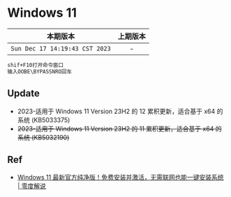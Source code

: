 # Windows 11

|本期版本|上期版本
|:---:|:---:
`Sun Dec 17 14:19:43 CST 2023` | -


```bash
shif+F10打开命令窗口
输入OOBE\BYPASSNRO回车
```

## Update

* 2023-适用于 Windows 11 Version 23H2 的 12 累积更新，适合基于 x64 的系统 (KB5033375)
* ~~2023-适用于 Windows 11 Version 23H2 的 11 累积更新，适合基于 x64 的系统 (KB5032190)~~

## Ref

* [Windows 11 最新官方纯净版！免费安装并激活，无需联网也能一键安装系统 | 零度解说](https://www.youtube.com/watch?v=absq9kTV_NM)